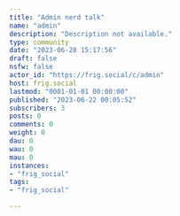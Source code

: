 ```yaml
---
title: "Admin nerd talk" 
name: "admin"
description: "Description not available."
type: community
date: "2023-06-28 15:17:56"
draft: false
nsfw: false
actor_id: "https://frig.social/c/admin"
host: frig.social
lastmod: "0001-01-01 00:00:00"
published: "2023-06-22 00:05:52"
subscribers: 3
posts: 0
comments: 0
weight: 0
dau: 0
wau: 0
mau: 0
instances:
- "frig_social"
tags: 
- "frig_social"

---
```

